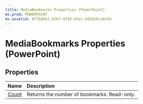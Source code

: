 ```yaml
---
title: MediaBookmarks Properties (PowerPoint)
ms.prod: POWERPOINT
ms.assetid: 0ff689e1-62b7-4250-b5ec-4d2610ca0c6d
---
```



# MediaBookmarks Properties (PowerPoint)

## Properties



|**Name**|**Description**|
|:-----|:-----|
|[Count](mediabookmarks-count-property-powerpoint.md)|Returns the number of bookmarks. Read-only.|

